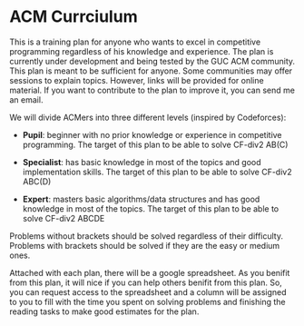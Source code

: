 # ACM Currciulum

This is a training plan for anyone who wants to excel in competitive programming regardless of his knowledge and experience.
The plan is currently under development and being tested by the GUC ACM community. This plan is meant to be sufficient for
anyone. Some communities may offer sessions to explain topics. However, links will be provided for online material. If you want
to contribute to the plan to improve it, you can send me an email.

We will divide ACMers into three different levels (inspired by Codeforces):

- **Pupil**: beginner with no prior knowledge or experience in competitive programming. The target of this plan to be able to solve
CF-div2 AB(C)

- **Specialist**: has basic knowledge in most of the topics and good implementation skills. The target of this plan to be able to solve
CF-div2 ABC(D)

- **Expert**: masters basic algorithms/data structures and has good knowledge in most of the topics. The target of this plan to be able to solve
CF-div2 ABCDE

Problems without brackets should be solved regardless of their difficulty. Problems with brackets should be solved if they are
the easy or medium ones.

Attached with each plan, there will be a google spreadsheet. As you benifit from this plan, it will nice if you can help others
benifit from this plan. So, you can request access to the spreadsheet and a column will be assigned to you to fill with the time you spent on solving problems and finishing the reading tasks to make good estimates for the plan.
